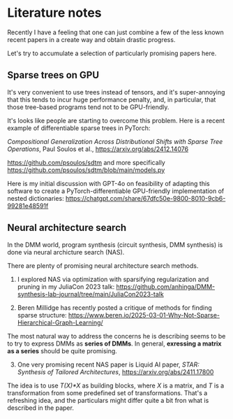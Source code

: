 # Literature notes

Recently I have a feeling that one can just combine a few of the less known recent papers in a create way and obtain drastic progress.

Let's try to accumulate a selection of particularly promising papers here.

## Sparse trees on GPU

It's very convenient to use trees instead of tensors, and it's super-annoying that this
tends to incur huge performance penalty, and, in particular, that those tree-based programs
tend not to be GPU-friendly. 

It's looks like people are starting to overcome this problem. Here is a recent example of
differentiable sparse trees in PyTorch:

_Compositional Generalization Across Distributional Shifts with Sparse Tree Operations_, Paul Soulos et al., https://arxiv.org/abs/2412.14076

https://github.com/psoulos/sdtm and more specifically https://github.com/psoulos/sdtm/blob/main/models.py

Here is my initial discussion with GPT-4o on feasibility of adapting this software to create a PyTorch-differentiable
GPU-friendly implementation of nested dictionaries: https://chatgpt.com/share/67dfc50e-9800-8010-9cb6-99281e48591f

## Neural architecture search

In the DMM world, program synthesis (circuit synthesis, DMM synthesis) is done via neural archicture search (NAS).

There are plenty of promising neural architecture search methods. 

1) I explored NAS via optimization with sparsifying regularization and pruning in my JuliaCon 2023 talk: 
https://github.com/anhinga/DMM-synthesis-lab-journal/tree/main/JuliaCon2023-talk

2) Beren Millidge has recently posted a critique of methods for finding sparse structure: 
https://www.beren.io/2025-03-01-Why-Not-Sparse-Hierarchical-Graph-Learning/

The most natural way to address the concerns he is describing seems to be to try to express DMMs as **series of DMMs**.
In general, **exressing a matrix as a series** should be quite promising.

3) One very promising recent NAS paper is Liquid AI paper, _STAR: Synthesis of Tailored Architectures_,
https://arxiv.org/abs/2411.17800

The idea is to use _T(X)*X_ as building blocks, where _X_ is a matrix, and _T_ is a transformation from
some predefined set of transformations. That's a refreshing idea, and the particulars might differ
quite a bit fron what is described in the paper.
